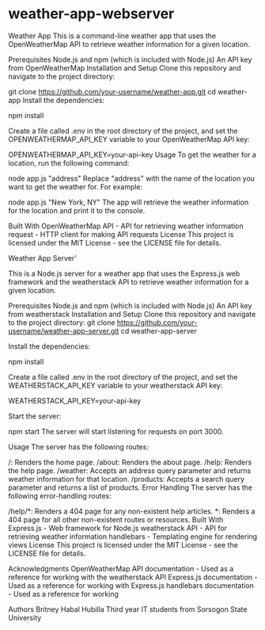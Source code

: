 # weather-app-webserver
Weather App
This is a command-line weather app that uses the OpenWeatherMap API to retrieve weather information for a given location.

Prerequisites
Node.js and npm (which is included with Node.js)
An API key from OpenWeatherMap
Installation and Setup
Clone this repository and navigate to the project directory:


git clone https://github.com/your-username/weather-app.git
cd weather-app
Install the dependencies:
 
npm install


Create a file called .env in the root directory of the project, and set the OPENWEATHERMAP_API_KEY variable to your OpenWeatherMap API key:
 
OPENWEATHERMAP_API_KEY=your-api-key
Usage
To get the weather for a location, run the following command:

 
node app.js "address"
Replace "address" with the name of the location you want to get the weather for. For example:
 
node app.js "New York, NY"
The app will retrieve the weather information for the location and print it to the console.

Built With
OpenWeatherMap API - API for retrieving weather information
request - HTTP client for making API requests
License
This project is licensed under the MIT License - see the LICENSE file for details.


Weather App Server'


This is a Node.js server for a weather app that uses the Express.js web framework and the weatherstack API to retrieve weather information for a given location.

Prerequisites
Node.js and npm (which is included with Node.js)
An API key from weatherstack
Installation and Setup
Clone this repository and navigate to the project directory:
git clone https://github.com/your-username/weather-app-server.git
cd weather-app-server

Install the dependencies:
 
npm install


Create a file called .env in the root directory of the project, and set the WEATHERSTACK_API_KEY variable to your weatherstack API key:
 
WEATHERSTACK_API_KEY=your-api-key



Start the server:
 
npm start
The server will start listening for requests on port 3000.

Usage
The server has the following routes:

/: Renders the home page.
/about: Renders the about page.
/help: Renders the help page.
/weather: Accepts an address query parameter and returns weather information for that location.
/products: Accepts a search query parameter and returns a list of products.
Error Handling
The server has the following error-handling routes:

/help/*: Renders a 404 page for any non-existent help articles.
*: Renders a 404 page for all other non-existent routes or resources.
Built With
Express.js - Web framework for Node.js
weatherstack API - API for retrieving weather information
handlebars - Templating engine for rendering views
License
This project is licensed under the MIT License - see the LICENSE file for details.

Acknowledgments
OpenWeatherMap API documentation - Used as a reference for working with the weatherstack API
Express.js documentation - Used as a reference for working with Express.js
handlebars documentation - Used as a reference for working

Authors Britney Habal Hubilla Third year IT students from Sorsogon State University
